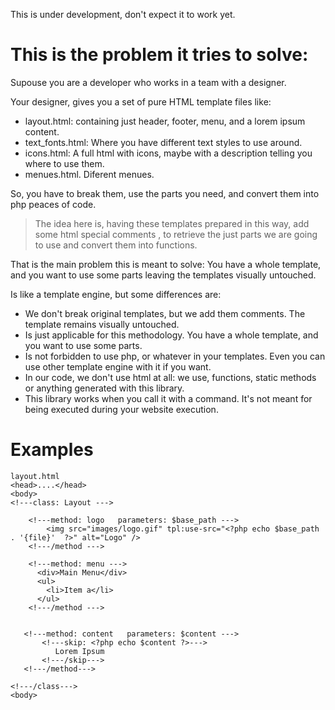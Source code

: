 This is under development, don't expect it to work yet.

This is the problem it tries to solve:
======================================

Supouse you are a developer who works in a team with a designer.

Your designer, gives you a set of pure HTML template files like:
 +   layout.html: containing just header, footer, menu, and a lorem ipsum content.
 +   text_fonts.html: Where you have different text styles to use around.
 +   icons.html: A full html with icons, maybe with a description telling you where to use them.
 +   menues.html. Diferent menues.

So, you have to break them, use the parts you need, and convert them into php peaces of code.

> The idea here is, having these templates prepared in this way, add some html special comments <!--- special tag --->, to retrieve the just parts we are going to use and convert them into functions. 

That is the main problem this is meant to solve: You have a whole template, and you want to use some parts leaving the templates visually untouched.

Is like a template engine, but some differences are:
  + We don't break original templates, but we add them comments. The template remains visually untouched.
  + Is just applicable for this methodology. You have a whole template, and you want to use some parts.
  + Is not forbidden to use php, or whatever in your templates. Even you can use other template engine with it if you want.
  + In our code, we don't use html at all: we use, functions, static methods or anything generated with this library.
  + This library works when you call it with a command. It's not meant for being executed during your website execution.
 

Examples
========

    layout.html
    <head>....</head>
    <body>
    <!---class: Layout --->

	    <!---method: logo   parameters: $base_path --->
		    <img src="images/logo.gif" tpl:use-src="<?php echo $base_path . '{file}'  ?>" alt="Logo" />
        <!---/method --->

	    <!---method: menu --->
          <div>Main Menu</div>
          <ul>
            <li>Item a</li>
          </ul>
        <!---/method --->


       <!---method: content   parameters: $content --->
           <!---skip: <?php echo $content ?>--->
              Lorem Ipsum
           <!---/skip--->
       <!---/method--->

    <!---/class--->
    <body>
    

